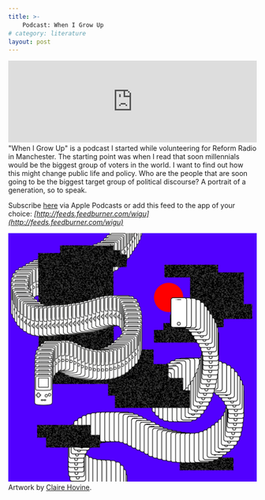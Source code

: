 ```yaml
---
title: >-
    Podcast: When I Grow Up
# category: literature
layout: post
---
```

<iframe width="100%" height="166" scrolling="no" frameborder="no" allow="autoplay" src="https://w.soundcloud.com/player/?url=https%3A//api.soundcloud.com/tracks/618632376&color=%23645f54&auto_play=false&hide_related=true&show_comments=false&show_user=true&show_reposts=false&show_teaser=false"></iframe>
"When I Grow Up" is a podcast I started while volunteering for Reform Radio in Manchester. The starting point was when I read that soon millennials would be the biggest group of voters in the world. I want to find out how this might change public life and policy. Who are the people that are soon going to be the biggest target group of political discourse? A portrait of a generation, so to speak.

Subscribe [here](https://podcasts.apple.com/de/podcast/when-i-grow-up/id1463085969) via Apple Podcasts or add this feed to the app of your choice:  *[http://feeds.feedburner.com/wigu](http://feeds.feedburner.com/wigu)*

!["When I Grow Up" Artwork](/assets/pages/wigu/artwork.png)
Artwork by [Claire Hovine](http://www.clairehovine.com).